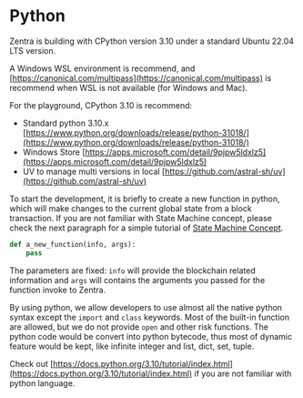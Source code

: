 # Python

Zentra is building with CPython version 3.10 under a standard Ubuntu 22.04 LTS version.

A Windows WSL environment is recommend, and [https://canonical.com/multipass](https://canonical.com/multipass) is recommend when WSL is not available (for Windows and Mac).



For the playground, CPython 3.10 is recommend:

* Standard python 3.10.x [https://www.python.org/downloads/release/python-31018/](https://www.python.org/downloads/release/python-31018/)
* Windows Store [https://apps.microsoft.com/detail/9pjpw5ldxlz5](https://apps.microsoft.com/detail/9pjpw5ldxlz5)
* UV to manage multi versions in local [https://github.com/astral-sh/uv](https://github.com/astral-sh/uv)



To start the development, it is briefly to create a new function in python, which will make changes to the current global state from a block transaction. If you are not familiar with State Machine concept, please check the next paragraph for a simple tutorial of [State Machine Concept](../state-machine.md).

```python
def a_new_function(info, args):
    pass
```

The parameters are fixed: `info` will provide the blockchain related information and `args` will contains the arguments you passed for the function invoke to Zentra.



By using python, we allow developers to use almost all the native python syntax except the `import` and `class` keywords. Most of the built-in function are allowed, but we do not provide `open` and other risk functions. The python code would be convert into python bytecode, thus most of dynamic feature would be kept, like infinite integer and list, dict, set, tuple.

Check out [https://docs.python.org/3.10/tutorial/index.html](https://docs.python.org/3.10/tutorial/index.html) if you are not familiar with python language.



